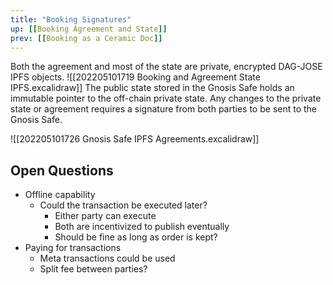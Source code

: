 ```yaml
---
title: "Booking Signatures"
up: [[Booking Agreement and State]]
prev: [[Booking as a Ceramic Doc]]
---
```


Both the agreement and most of the state are private, encrypted DAG-JOSE IPFS objects.
![[202205101719 Booking and Agreement State IPFS.excalidraw]]
The public state stored in the Gnosis Safe holds an immutable pointer to the off-chain private state. Any changes to the private state or agreement requires a signature from both parties to be sent to the Gnosis Safe.

![[202205101726 Gnosis Safe IPFS Agreements.excalidraw]]

## Open Questions
- Offline capability
	- Could the transaction be executed later?
		- Either party can execute
		- Both are incentivized to publish eventually
		- Should be fine as long as order is kept?
- Paying for transactions
	- Meta transactions could be used
	- Split fee between parties?